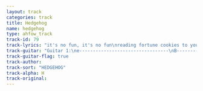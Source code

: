 ```yaml
---
layout: track
categories: track
title: Hedgehog
name: hedgehog
type: ahfow_track
track-id: 79
track-lyrics: "it's no fun, it's no fun\nreading fortune cookies to yoursself\nare you a fox or a hedgehog\ndo you care anymore\n\nwastin' time, wastin' time\nwastin' time all the while\ni don't know what you're sayin'\nbut i hate it anyway\n\na celebrity friendship\nand another fashion victem\nhe's annoying, she's a liar\ni don't know how she picked him\n\nwastin' time, wastin' time\nwastin' time all the while\ni don't know what you're sayin'\nbut i hate it anyway\n\ncan you make time for me\nwould you make time for me?\ni will wait patiently\nit's no good\nit's no fun"
track-guitar: "Guitar 1:\ne---------------------------------\nB---------------------------------\nG-3-3-2-0-2-2-0-3--3-3-2-0-2-2--\nD--------------------------------4\nA---------------------------------\nE---------------------------------\nGuitar 2:\nC(Bar Chord) | A(Bar chord) | A#\n(provided by J Guyer)"
track-guitar-flag: true
track-author: 
track-sort: "HEDGEHOG"
track-alpha: H
track-original: 
---
```

